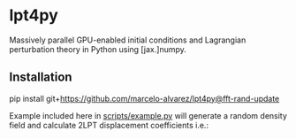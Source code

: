# lpt4py
Massively parallel GPU-enabled initial conditions and Lagrangian perturbation theory in Python using [jax.]numpy.

## Installation
pip install git+https://github.com/marcelo-alvarez/lpt4py@fft-rand-update

Example included here in [scripts/example.py](https://github.com/marcelo-alvarez/lpt4py/blob/master/scripts/example.py) will generate a random density field and calculate 2LPT displacement coefficients i.e.:
```
